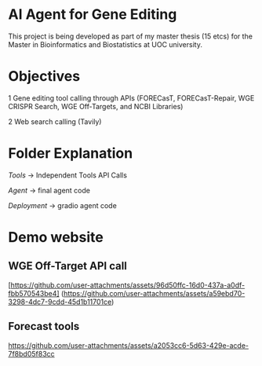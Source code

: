 # AI Agent for Gene Editing

This project is being developed as part of my master thesis (15 etcs) for the Master in Bioinformatics and Biostatistics at UOC university. 

# Objectives

1 Gene editing tool calling through APIs (FORECasT, FORECasT-Repair, WGE CRISPR Search, WGE Off-Targets, and NCBI Libraries)

2 Web search calling (Tavily)

# Folder Explanation

*Tools* -> Independent Tools API Calls

*Agent* -> final agent code

*Deployment* -> gradio agent code

# Demo website

## WGE Off-Target API call

[https://github.com/user-attachments/assets/96d50ffc-16d0-437a-a0df-fbb570543be4]
(https://github.com/user-attachments/assets/a59ebd70-3298-4dc7-9cdd-45d1b11701ce)

## Forecast tools

https://github.com/user-attachments/assets/a2053cc6-5d63-429e-acde-7f8bd05f83cc





